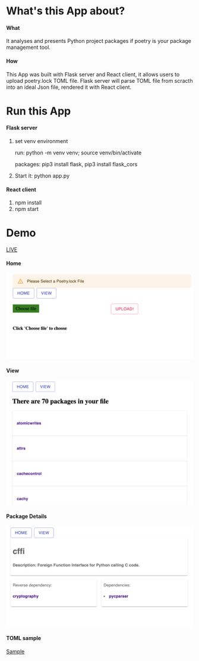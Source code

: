 # What's this App about?

#### What
It analyses and presents Python project packages if poetry is your package management tool.
#### How
This App was built with Flask server and React client, it allows users to upload poetry.lock TOML file.
Flask server will parse TOML file from scracth into an ideal Json file, rendered it with React client.

# Run this App

#### Flask server

1. set venv environment

    run: python -m venv venv; source venv/bin/activate

    packages: pip3 install flask, pip3 install flask_cors
    
2. Start it: python app.py


#### React client

1. npm install 
2. npm start



# Demo

[LIVE](https://gentle-mesa-87240.herokuapp.com/)

#### Home
![Home](./Demos/home.png)

#### View
![View](./Demos/view.png)

#### Package Details
![singlepkg](./Demos/singlepkg.png)

#### TOML sample
[Sample](https://github.com/python-poetry/poetry/blob/master/poetry.lock)
